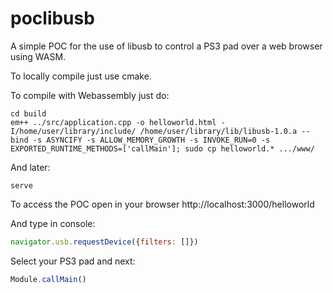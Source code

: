 # poclibusb
A simple POC for the use of libusb to control a PS3 pad over a web browser using WASM.

To locally compile just use cmake.


To compile with Webassembly just do:
```shell
cd build
em++ ../src/application.cpp -o helloworld.html -I/home/user/library/include/ /home/user/library/lib/libusb-1.0.a --bind -s ASYNCIFY -s ALLOW_MEMORY_GROWTH -s INVOKE_RUN=0 -s EXPORTED_RUNTIME_METHODS=['callMain']; sudo cp helloworld.* .../www/
```

And later: 
```shell
serve 
```

To access the POC open in your browser http://localhost:3000/helloworld

And type in console:
```javascript 
navigator.usb.requestDevice({filters: []})
```
Select your PS3 pad and next: 
```javascript
Module.callMain()
```
